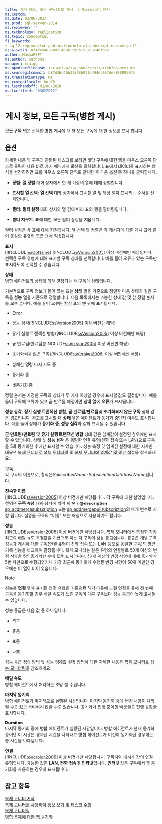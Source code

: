 ```yaml
---
title: 게시 정보, 모든 구독(병합 게시) | Microsoft 문서
ms.custom: ''
ms.date: 03/06/2017
ms.prod: sql-server-2014
ms.reviewer: ''
ms.technology: replication
ms.topic: conceptual
f1_keywords:
- sql12.rep.monitor.publicationinfo.allsubscriptions.merge.f1
ms.assetid: 0f4fa946-a0d9-4d3b-b90b-53503c40fba2
author: MashaMSFT
ms.author: mathoma
manager: craigg
ms.openlocfilehash: 13c1acf24212a236eae5e377a7febfd398e579c3
ms.sourcegitcommit: b87d36c46b39af8b929ad94ec707dee8800950f5
ms.translationtype: MT
ms.contentlocale: ko-KR
ms.lasthandoff: 02/08/2020
ms.locfileid: "63022012"
---
```

# <a name="publication-information-all-subscriptions-merge-publication"></a>게시 정보, 모든 구독(병합 게시)
  **모든 구독** 탭은 선택한 병합 게시에 대 한 모든 구독에 대 한 정보를 표시 합니다.  
  
## <a name="options"></a>옵션  
 자세한 내용 및 구독과 관련된 태스크를 보려면 해당 구독에 대한 행을 마우스 오른쪽 단추로 클릭한 다음 바로 가기 메뉴에서 옵션을 클릭합니다. 표에서 데이터를 표시하는 방식을 변경하려면 표를 마우스 오른쪽 단추로 클릭한 후 다음 옵션 중 하나를 클릭합니다.  
  
-   **정렬**: **열 정렬** 대화 상자에서 한 개 이상의 열에 대해 정렬합니다.  
  
-   **표시할 열 선택**: **열 선택** 대화 상자에서 표시할 열 및 해당 열이 표시되는 순서를 선택합니다.  
  
-   **필터**: **필터 설정** 대화 상자의 열 값에 따라 표의 행을 필터링합니다.  
  
-   **필터 지우기**: 표에 대한 모든 필터 설정을 지웁니다.  
  
 필터 설정은 각 표에 대해 지정됩니다. 열 선택 및 정렬은 각 게시자에 대한 게시 표와 같이 동일한 유형의 모든 표에 적용됩니다.  
  
 **표시**  
 [!INCLUDE[msCoName](../../includes/msconame-md.md)] [!INCLUDE[ssVersion2005](../../includes/ssversion2005-md.md)] 이상 버전에만 해당됩니다. 선택한 구독 유형에 대해 표시할 구독 상태를 선택합니다. 예를 들어 오류가 있는 구독만 표시하도록 선택할 수 있습니다.  
  
 **상태**  
 병합 에이전트의 상태에 의해 결정되는 각 구독의 상태입니다.  
  
 기본적으로 구독 정보가 들어 있는 표는 **상태** 열을 기준으로 정렬한 다음 상태가 같은 구독을 **성능** 열을 기준으로 정렬합니다. 다음 목록에서는 가능한 상태 값 및 값 정렬 순서를 보여 줍니다. 예를 들어 오류는 항상 표의 맨 위에 표시됩니다.  
  
-   Error  
  
-   성능 심각([!INCLUDE[ssVersion2005](../../includes/ssversion2005-md.md)] 이상 버전만 해당)  
  
-   장기 실행 트랜잭션 병합([!INCLUDE[ssVersion2005](../../includes/ssversion2005-md.md)] 이상 버전에만 해당)  
  
-   곧 만료됨/만료됨([!INCLUDE[ssVersion2005](../../includes/ssversion2005-md.md)] 이상 버전만 해당)  
  
-   초기화되지 않은 구독([!INCLUDE[ssVersion2005](../../includes/ssversion2005-md.md)] 이상 버전에만 해당)  
  
-   실패한 명령 다시 시도 중  
  
-   동기화 중  
  
-   비동기화 중  
  
 정렬 순서는 지정한 구독의 상태가 두 가지 이상일 경우에 표시할 값도 결정합니다. 예를 들어 구독에 오류가 있고 곧 만료될 예정이면 **상태** 열에 **오류**가 표시됩니다.  
  
 
  **성능 심각**, **장기 실행 트랜잭션 병합**, **곧 만료됨/만료됨**및 **초기화되지 않은 구독** 상태 값은 경고입니다. 경고를 표시할 때 **상태** 열은 에이전트가 동기화 중인지 여부도 표시합니다. 예를 들어 상태가 **동기화 중, 성능 심각**과 같이 표시될 수 있습니다.  
  
 
  **곧 만료됨/만료됨** 및 **장기 실행 트랜잭션 병합** 상태 값은 임계값이 설정된 경우에만 표시할 수 있습니다. 상태 값 **성능 심각** 은 동일한 연결 유형(전화 접속 또는 LAN)으로 구독을 5회 동기화한 후에만 표시할 수 있습니다. 성능 측정 및 임계값 설정에 대한 자세한 내용은 [복제 모니터로 성능 모니터링](monitor/monitor-performance-with-replication-monitor.md) 및 [복제 모니터에 임계값 및 경고 설정](monitor/set-thresholds-and-warnings-in-replication-monitor.md)을 참조하세요.  
  
 **구독**  
 각 구독의 이름으로, 형식은*SubscriberName: SubscriptionDatabaseName*입니다.  
  
 **친숙한 이름**  
 [!INCLUDE[ssVersion2005](../../includes/ssversion2005-md.md)] 이상 버전에만 해당됩니다. 각 구독에 대한 설명입니다. 설명은 **구독 속성** 대화 상자에 입력 되거나 **@description** [sp_addmergesubscription](/sql/relational-databases/system-stored-procedures/sp-addmergesubscription-transact-sql) 또는 [sp_addmergepullsubscription](/sql/relational-databases/system-stored-procedures/sp-addmergepullsubscription-transact-sql)의 매개 변수로 지정 됩니다. 설명을 구독의 "이름" 또는 애칭으로 사용하기도 합니다.  
  
 **성능**  
 [!INCLUDE[ssVersion2005](../../includes/ssversion2005-md.md)] 이상 버전에만 해당됩니다. 복제 모니터에서 측정한 가장 최근의 배달 속도 측정값을 기반으로 하는 각 구독의 성능 등급입니다. 등급은 개별 구독 성능과 게시에 대한 구독(연결 유형이 전화 접속 또는 LAN 등으로 동일한 구독)의 평균 기록 성능을 비교하여 결정됩니다. 복제 모니터는 같은 유형의 연결별로 50개 이상의 변경 사항을 5번 동기화한 후에 값을 표시합니다. 50개 이상의 변경 사항에 대해 동기화가 5번 미만으로 수행되었거나 가장 최근에 동기화가 수행된 변경 사항이 50개 미만인 경우에는 이 열이 비어 있습니다.  
  
> [!NOTE]  
>  성능은 **연결** 열에 표시된 연결 유형을 기준으로 하기 때문에 느린 연결을 통해 첫 번째 구독을 동기화할 경우 배달 속도가 느린 구독이 다른 구독보다 성능 등급이 높게 표시될 수 있습니다.  
  
 성능 등급은 다음 값 중 하나입니다.  
  
-   최고  
  
-   좋음  
  
-   보통  
  
-   나쁨  
  
 성능 등급 정의 방법 및 성능 임계값 설정 방법에 대한 자세한 내용은 [복제 모니터로 성능 모니터링](monitor/monitor-performance-with-replication-monitor.md)을 참조하세요.  
  
 **배달 속도**  
 병합 에이전트에서 처리하는 초당 행 수입니다.  
  
 **마지막 동기화**  
 병합 에이전트가 마지막으로 실행된 시간입니다. 마지막 동기화 중에 변경 내용이 처리될 수도 있고 처리되지 않을 수도 있습니다. 동기화가 진행 중이면 백분율로 진행 상황을 표시합니다.  
  
 **Duration**  
 마지막 동기화 중에 병합 에이전트가 실행된 시간입니다. 병합 에이전트가 현재 동기화 중이면 이 시간은 경과된 시간을 나타내고 병합 에이전트가 이전에 동기화된 경우에는 총 시간을 나타냅니다.  
  
 **연결**  
 [!INCLUDE[ssVersion2005](../../includes/ssversion2005-md.md)] 이상 버전에만 해당됩니다. 구독자와 게시자 간의 연결 유형입니다. 가능한 값은 **LAN**, **전화 접속**및 **인터넷**입니다. 
  **인터넷** 값은 구독에서 웹 동기화를 사용하는 경우에 표시됩니다.  
  
## <a name="see-also"></a>참고 항목  
 [복제 모니터 시작](monitor/start-the-replication-monitor.md)   
 [복제 모니터를 사용하여 정보 보기 및 태스크 수행](monitor/view-information-and-perform-tasks-replication-monitor.md)   
 [복제 모니터링](monitoring-replication.md)   
 [병합 복제에 대한 웹 동기화](web-synchronization-for-merge-replication.md)  
  
  
